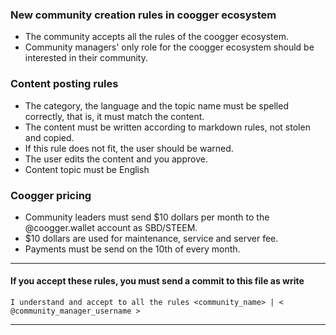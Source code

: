 ### New community creation rules in coogger ecosystem
- The community accepts all the rules of the coogger ecosystem.
- Community managers' only role for the coogger ecosystem should be interested in their community.

### Content posting rules

- The category, the language and the topic name must be spelled correctly, that is, it must match the content.
- The content must be written according to markdown rules, not stolen and copied.
- If this rule does not fit, the user should be warned.
- The user edits the content and you approve.
- Content topic must be English

### Coogger pricing

- Community leaders must send $10 dollars per month to the @coogger.wallet account as SBD/STEEM.
- $10 dollars are used for maintenance, service and server fee.
- Payments must be send on the 10th of every month.
-------

#### If you accept these rules, you must send a commit to this file as write
```
I understand and accept to all the rules <community_name> | < @community_manager_username >
```

---------
